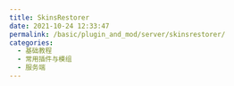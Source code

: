 ```yaml
---
title: SkinsRestorer
date: 2021-10-24 12:33:47
permalink: /basic/plugin_and_mod/server/skinsrestorer/
categories: 
  - 基础教程
  - 常用插件与模组
  - 服务端
---
```

